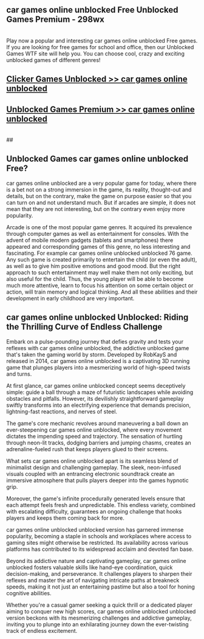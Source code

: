 ## car games online unblocked Free Unblocked Games Premium - 298wx <br>
<br>
Play now a popular and interesting car games online unblocked Free games. If you are looking for free games for school and office, then our Unblocked Games WTF site will help you. You can choose cool, crazy and exciting unblocked games of different genres!


##  [Clicker Games Unblocked >> car games online unblocked](http://freeplayer.one?title=car_games_online_unblocked&ref=05)

##  [Unblocked Games Premium >> car games online unblocked](http://freeplayer.one?title=car_games_online_unblocked&ref=05)
  <br>
  ##



## Unblocked Games car games online unblocked Free?

car games online unblocked are a very popular game for today, where there is a bet not on a strong immersion in the game, its reality, thought-out and details, but on the contrary, make the game on purpose easier so that you can turn on and not understand much. But if arcades are simple, it does not mean that they are not interesting, but on the contrary even enjoy more popularity.

Arcade is one of the most popular game genres. It acquired its prevalence through computer games as well as entertainment for consoles. With the advent of mobile modern gadgets (tablets and smartphones) there appeared and corresponding games of this genre, no less interesting and fascinating. For example car games online unblocked unblocked 76 game. Any such game is created primarily to entertain the child (or even the adult), as well as to give him positive emotions and good mood. But the right approach to such entertainment may well make them not only exciting, but also useful for the child. Thus, the young player will be able to become much more attentive, learn to focus his attention on some certain object or action, will train memory and logical thinking. And all these abilities and their development in early childhood are very important.

##  car games online unblocked Unblocked: Riding the Thrilling Curve of Endless Challenge

Embark on a pulse-pounding journey that defies gravity and tests your reflexes with car games online unblocked, the addictive unblocked game that's taken the gaming world by storm. Developed by RobKayS and released in 2014, car games online unblocked is a captivating 3D running game that plunges players into a mesmerizing world of high-speed twists and turns.

At first glance, car games online unblocked concept seems deceptively simple: guide a ball through a maze of futuristic landscapes while avoiding obstacles and pitfalls. However, its devilishly straightforward gameplay swiftly transforms into an electrifying experience that demands precision, lightning-fast reactions, and nerves of steel.

The game's core mechanic revolves around maneuvering a ball down an ever-steepening car games online unblocked, where every movement dictates the impending speed and trajectory. The sensation of hurtling through neon-lit tracks, dodging barriers and jumping chasms, creates an adrenaline-fueled rush that keeps players glued to their screens.

What sets car games online unblocked apart is its seamless blend of minimalist design and challenging gameplay. The sleek, neon-infused visuals coupled with an entrancing electronic soundtrack create an immersive atmosphere that pulls players deeper into the games hypnotic grip.

Moreover, the game's infinite procedurally generated levels ensure that each attempt feels fresh and unpredictable. This endless variety, combined with escalating difficulty, guarantees an ongoing challenge that hooks players and keeps them coming back for more.

car games online unblocked unblocked version has garnered immense popularity, becoming a staple in schools and workplaces where access to gaming sites might otherwise be restricted. Its availability across various platforms has contributed to its widespread acclaim and devoted fan base.

Beyond its addictive nature and captivating gameplay, car games online unblocked fosters valuable skills like hand-eye coordination, quick decision-making, and perseverance. It challenges players to sharpen their reflexes and master the art of navigating intricate paths at breakneck speeds, making it not just an entertaining pastime but also a tool for honing cognitive abilities.

Whether you're a casual gamer seeking a quick thrill or a dedicated player aiming to conquer new high scores, car games online unblocked unblocked version beckons with its mesmerizing challenges and addictive gameplay, inviting you to plunge into an exhilarating journey down the ever-twisting track of endless excitement.